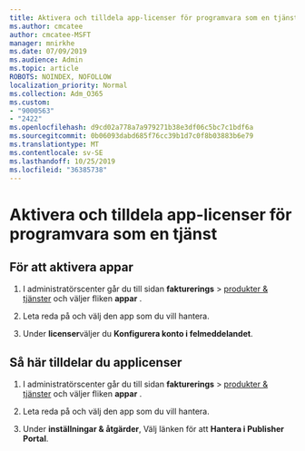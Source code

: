 ```yaml
---
title: Aktivera och tilldela app-licenser för programvara som en tjänst
ms.author: cmcatee
author: cmcatee-MSFT
manager: mnirkhe
ms.date: 07/09/2019
ms.audience: Admin
ms.topic: article
ROBOTS: NOINDEX, NOFOLLOW
localization_priority: Normal
ms.collection: Adm_O365
ms.custom:
- "9000563"
- "2422"
ms.openlocfilehash: d9cd02a778a7a979271b38e3df06c5bc7c1bdf6a
ms.sourcegitcommit: 0b06093dabd685f76cc39b1d7c0f8b03883b6e79
ms.translationtype: MT
ms.contentlocale: sv-SE
ms.lasthandoff: 10/25/2019
ms.locfileid: "36385738"
---
```

# <a name="activate-and-assign-software-as-a-service-app-licenses"></a>Aktivera och tilldela app-licenser för programvara som en tjänst 

## <a name="to-activate-apps"></a>För att aktivera appar

1. I administratörscenter går du till sidan **fakturerings** > [produkter & tjänster](https://go.microsoft.com/fwlink/p/?linkid=842054) och väljer fliken **appar** .

2. Leta reda på och välj den app som du vill hantera.

3. Under **licenser**väljer du **Konfigurera konto i felmeddelandet**.  

## <a name="to-assign-app-licenses"></a>Så här tilldelar du applicenser

1. I administratörscenter går du till sidan **fakturerings** > [produkter & tjänster](https://go.microsoft.com/fwlink/p/?linkid=842054) och väljer fliken **appar** .

2. Leta reda på och välj den app som du vill hantera.  

3. Under **inställningar & åtgärder**, Välj länken för att **Hantera i Publisher Portal**.